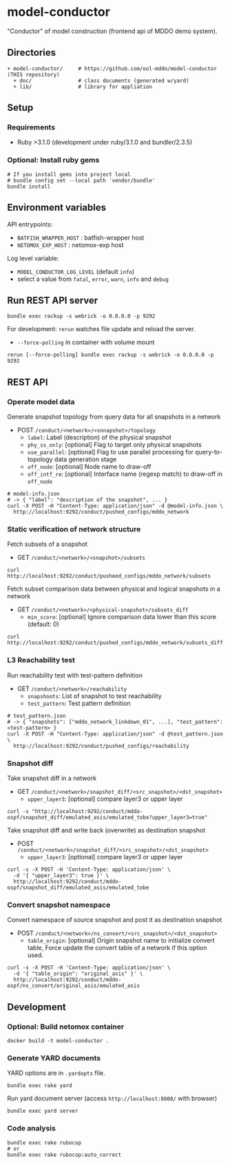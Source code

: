 # model-conductor

"Conductor" of model construction (frontend api of MDDO demo system).

## Directories

```text
+ model-conductor/     # https://github.com/ool-mddo/model-conductor (THIS repository)
  + doc/               # class documents (generated w/yard)
  + lib/               # library for appliation
```

## Setup

### Requirements

- Ruby >3.1.0 (development under ruby/3.1.0 and bundler/2.3.5)

### Optional: Install ruby gems

```shell
# If you install gems into project local
# bundle config set --local path 'vendor/bundle'
bundle install
```

## Environment variables

API entrypoints:
* `BATFISH_WRAPPER_HOST` : batfish-wrapper host 
* `NETOMOX_EXP_HOST` : netomox-exp host

Log level variable:
* `MODEL_CONDUCTOR_LOG_LEVEL` (default `info`)
* select a value from `fatal`, `error`, `warn`, `info` and `debug`

## Run REST API server

```shell
bundle exec rackup -s webrick -o 0.0.0.0 -p 9292
```

For development: `rerun` watches file update and reload the server.
* `--force-polling` in container with volume mount

```shell
rerun [--force-polling] bundle exec rackup -s webrick -o 0.0.0.0 -p 9292
```

## REST API

### Operate model data

Generate snapshot topology from query data for all snapshots in a network 

* POST `/conduct/<network>/<snnapshot>/topology`
  * `label`: Label (description) of the physical snapshot
  * `phy_ss_only`: [optional] Flag to target only physical snapshots
  * `use_parallel`: [optional] Flag to use parallel processing for query-to-topology data generation stage
  * `off_node`: [optional] Node name to draw-off
  * `off_intf_re`: [optional] Interface name (regexp match) to draw-off in `off_node`

```shell
# model-info.json
# -> { "label": "description of the snapshot", ... }
curl -X POST -H "Content-Type: application/json" -d @model-info.json \
  http://localhost:9292/conduct/pushed_configs/mddo_network
```

### Static verification of network structure

Fetch subsets of a snapshot

* GET `/conduct/<network>/<snapshot>/subsets`

```shell
curl http://localhost:9292/conduct/pusheed_configs/mddo_network/subsets
```

Fetch subset comparison data between physical and logical snapshots in a network

* GET `/conduct/<network>/<physical-snapshot>/subsets_diff`
  * `min_score`: [optional] Ignore comparison data lower than this score (default: 0)

```shell
curl http://localhost:9292/conduct/pushed_configs/mddo_network/subsets_diff
```

### L3 Reachability test

Run reachability test with test-pattern definition

* GET `/conduct/<network>/reachability`
  * `snapshoots`: List of snapshot to test reachability
  * `test_pattern`: Test pattern definition

```shell
# test_pattern.json
# -> { "snapshots": ["mddo_network_linkdown_01", ...], "test_pattern": <test-pattern> }
curl -X POST -H "Content-Type: application/json" -d @test_pattern.json \
  http://localhost:9292/conduct/pushed_configs/reachability
```

### Snapshot diff

Take snapshot diff in a network

* GET `/conduct/<network>/snapshot_diff/<src_snapshot>/<dst_snapshot>`
  * `upper_layer3`: [optional] compare layer3 or upper layer

```shell
curl -s "http://localhost:9292/conduct/mddo-ospf/snapshot_diff/emulated_asis/emulated_tobe?upper_layer3=true"
```

Take snapshot diff and write back (overwrite) as destination snapshot

* POST `/conduct/<network>/snapshot_diff/<src_snapshot>/<dst_snapshot>`
  * `upper_layer3`: [optional] compare layer3 or upper layer

```shell
curl -s -X POST -H 'Content-Type: application/json' \
  -d '{ "upper_layer3": true }' \
  http://localhost:9292/conduct/mddo-ospf/snapshot_diff/emulated_asis/emulated_tobe
```

### Convert snapshot namespace

Convert namespace of source snapshot and post it as destination snapshot

* POST `/conduct/<network>/ns_convert/<src_snapshot>/<dst_snapshot>`
  * `table_origin`: [optional] Origin snapshot name to initialize convert table,
    Force update the convert table of a network if this option used.

```shell
curl -s -X POST -H 'Content-Type: application/json' \
  -d '{ "table_origin": "original_asis" }' \
  http://localhost:9292/conduct/mddo-ospf/ns_convert/original_asis/emulated_asis
```

## Development

### Optional: Build netomox container

```shell
docker build -t model-conductor .
```

### Generate YARD documents

YARD options are in `.yardopts` file.

```shell
bundle exec rake yard
```

Run yard document server (access `http://localhost:8808/` with browser)

```shell
bundle exec yard server
```

### Code analysis

```shell
bundle exec rake rubocop
# or
bundle exec rake rubocop:auto_correct
```
